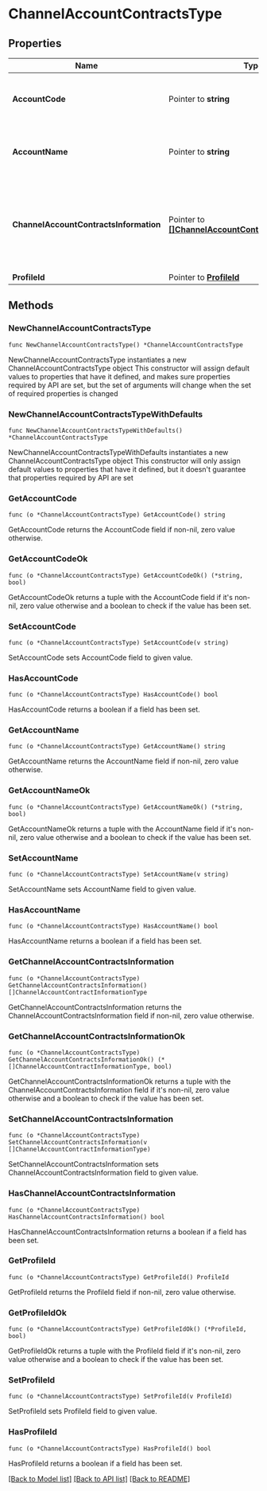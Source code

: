 # ChannelAccountContractsType

## Properties

Name | Type | Description | Notes
------------ | ------------- | ------------- | -------------
**AccountCode** | Pointer to **string** | Holds Account code of the channel account. | [optional] 
**AccountName** | Pointer to **string** | Holds Account Name of the channel account. | [optional] 
**ChannelAccountContractsInformation** | Pointer to [**[]ChannelAccountContractInformationType**](ChannelAccountContractInformationType.md) | Channel account contract information object to hold details of channel account contract. | [optional] 
**ProfileId** | Pointer to [**ProfileId**](ProfileId.md) |  | [optional] 

## Methods

### NewChannelAccountContractsType

`func NewChannelAccountContractsType() *ChannelAccountContractsType`

NewChannelAccountContractsType instantiates a new ChannelAccountContractsType object
This constructor will assign default values to properties that have it defined,
and makes sure properties required by API are set, but the set of arguments
will change when the set of required properties is changed

### NewChannelAccountContractsTypeWithDefaults

`func NewChannelAccountContractsTypeWithDefaults() *ChannelAccountContractsType`

NewChannelAccountContractsTypeWithDefaults instantiates a new ChannelAccountContractsType object
This constructor will only assign default values to properties that have it defined,
but it doesn't guarantee that properties required by API are set

### GetAccountCode

`func (o *ChannelAccountContractsType) GetAccountCode() string`

GetAccountCode returns the AccountCode field if non-nil, zero value otherwise.

### GetAccountCodeOk

`func (o *ChannelAccountContractsType) GetAccountCodeOk() (*string, bool)`

GetAccountCodeOk returns a tuple with the AccountCode field if it's non-nil, zero value otherwise
and a boolean to check if the value has been set.

### SetAccountCode

`func (o *ChannelAccountContractsType) SetAccountCode(v string)`

SetAccountCode sets AccountCode field to given value.

### HasAccountCode

`func (o *ChannelAccountContractsType) HasAccountCode() bool`

HasAccountCode returns a boolean if a field has been set.

### GetAccountName

`func (o *ChannelAccountContractsType) GetAccountName() string`

GetAccountName returns the AccountName field if non-nil, zero value otherwise.

### GetAccountNameOk

`func (o *ChannelAccountContractsType) GetAccountNameOk() (*string, bool)`

GetAccountNameOk returns a tuple with the AccountName field if it's non-nil, zero value otherwise
and a boolean to check if the value has been set.

### SetAccountName

`func (o *ChannelAccountContractsType) SetAccountName(v string)`

SetAccountName sets AccountName field to given value.

### HasAccountName

`func (o *ChannelAccountContractsType) HasAccountName() bool`

HasAccountName returns a boolean if a field has been set.

### GetChannelAccountContractsInformation

`func (o *ChannelAccountContractsType) GetChannelAccountContractsInformation() []ChannelAccountContractInformationType`

GetChannelAccountContractsInformation returns the ChannelAccountContractsInformation field if non-nil, zero value otherwise.

### GetChannelAccountContractsInformationOk

`func (o *ChannelAccountContractsType) GetChannelAccountContractsInformationOk() (*[]ChannelAccountContractInformationType, bool)`

GetChannelAccountContractsInformationOk returns a tuple with the ChannelAccountContractsInformation field if it's non-nil, zero value otherwise
and a boolean to check if the value has been set.

### SetChannelAccountContractsInformation

`func (o *ChannelAccountContractsType) SetChannelAccountContractsInformation(v []ChannelAccountContractInformationType)`

SetChannelAccountContractsInformation sets ChannelAccountContractsInformation field to given value.

### HasChannelAccountContractsInformation

`func (o *ChannelAccountContractsType) HasChannelAccountContractsInformation() bool`

HasChannelAccountContractsInformation returns a boolean if a field has been set.

### GetProfileId

`func (o *ChannelAccountContractsType) GetProfileId() ProfileId`

GetProfileId returns the ProfileId field if non-nil, zero value otherwise.

### GetProfileIdOk

`func (o *ChannelAccountContractsType) GetProfileIdOk() (*ProfileId, bool)`

GetProfileIdOk returns a tuple with the ProfileId field if it's non-nil, zero value otherwise
and a boolean to check if the value has been set.

### SetProfileId

`func (o *ChannelAccountContractsType) SetProfileId(v ProfileId)`

SetProfileId sets ProfileId field to given value.

### HasProfileId

`func (o *ChannelAccountContractsType) HasProfileId() bool`

HasProfileId returns a boolean if a field has been set.


[[Back to Model list]](../README.md#documentation-for-models) [[Back to API list]](../README.md#documentation-for-api-endpoints) [[Back to README]](../README.md)


